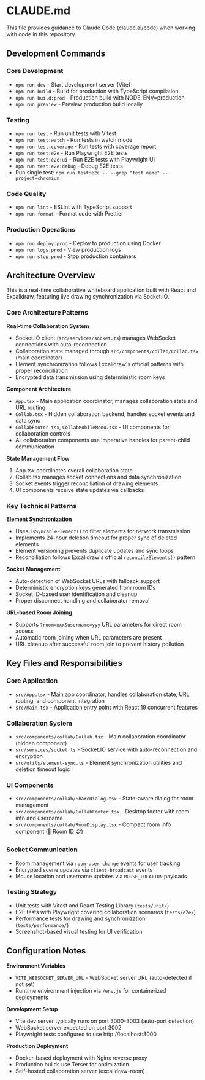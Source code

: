 # CLAUDE.md

This file provides guidance to Claude Code (claude.ai/code) when working with code in this repository.

## Development Commands

### Core Development
- `npm run dev` - Start development server (Vite)
- `npm run build` - Build for production with TypeScript compilation
- `npm run build:prod` - Production build with NODE_ENV=production
- `npm run preview` - Preview production build locally

### Testing
- `npm run test` - Run unit tests with Vitest
- `npm run test:watch` - Run tests in watch mode
- `npm run test:coverage` - Run tests with coverage report
- `npm run test:e2e` - Run Playwright E2E tests
- `npm run test:e2e:ui` - Run E2E tests with Playwright UI
- `npm run test:e2e:debug` - Debug E2E tests
- Run single test: `npm run test:e2e -- --grep "test name" --project=chromium`

### Code Quality
- `npm run lint` - ESLint with TypeScript support
- `npm run format` - Format code with Prettier

### Production Operations
- `npm run deploy:prod` - Deploy to production using Docker
- `npm run logs:prod` - View production logs
- `npm run stop:prod` - Stop production containers

## Architecture Overview

This is a real-time collaborative whiteboard application built with React and Excalidraw, featuring live drawing synchronization via Socket.IO.

### Core Architecture Patterns

**Real-time Collaboration System**
- Socket.IO client (`src/services/socket.ts`) manages WebSocket connections with auto-reconnection
- Collaboration state managed through `src/components/collab/Collab.tsx` (main coordinator)
- Element synchronization follows Excalidraw's official patterns with proper reconciliation
- Encrypted data transmission using deterministic room keys

**Component Architecture**
- `App.tsx` - Main application coordinator, manages collaboration state and URL routing
- `Collab.tsx` - Hidden collaboration backend, handles socket events and data sync
- `CollabFooter.tsx`, `CollabMobileMenu.tsx` - UI components for collaboration controls
- All collaboration components use imperative handles for parent-child communication

**State Management Flow**
1. App.tsx coordinates overall collaboration state
2. Collab.tsx manages socket connections and data synchronization  
3. Socket events trigger reconciliation of drawing elements
4. UI components receive state updates via callbacks

### Key Technical Patterns

**Element Synchronization**
- Uses `isSyncableElement()` to filter elements for network transmission
- Implements 24-hour deletion timeout for proper sync of deleted elements
- Element versioning prevents duplicate updates and sync loops
- Reconciliation follows Excalidraw's official `reconcileElements()` pattern

**Socket Management**
- Auto-detection of WebSocket URLs with fallback support
- Deterministic encryption keys generated from room IDs
- Socket ID-based user identification and cleanup
- Proper disconnect handling and collaborator removal

**URL-based Room Joining**
- Supports `?room=xxx&username=yyy` URL parameters for direct room access
- Automatic room joining when URL parameters are present
- URL cleanup after successful room join to prevent history pollution

## Key Files and Responsibilities

### Core Application
- `src/App.tsx` - Main app coordinator, handles collaboration state, URL routing, and component integration
- `src/main.tsx` - Application entry point with React 19 concurrent features

### Collaboration System
- `src/components/collab/Collab.tsx` - Main collaboration coordinator (hidden component)
- `src/services/socket.ts` - Socket.IO service with auto-reconnection and encryption
- `src/utils/element-sync.ts` - Element synchronization utilities and deletion timeout logic

### UI Components
- `src/components/collab/ShareDialog.tsx` - State-aware dialog for room management
- `src/components/collab/CollabFooter.tsx` - Desktop footer with room info and username
- `src/components/collab/RoomDisplay.tsx` - Compact room info component (🚪 Room ID 📋)

### Socket Communication
- Room management via `room-user-change` events for user tracking
- Encrypted scene updates via `client-broadcast` events
- Mouse location and username updates via `MOUSE_LOCATION` payloads

### Testing Strategy
- Unit tests with Vitest and React Testing Library (`tests/unit/`)
- E2E tests with Playwright covering collaboration scenarios (`tests/e2e/`)
- Performance tests for drawing and synchronization (`tests/performance/`)
- Screenshot-based visual testing for UI verification

## Configuration Notes

**Environment Variables**
- `VITE_WEBSOCKET_SERVER_URL` - WebSocket server URL (auto-detected if not set)
- Runtime environment injection via `/env.js` for containerized deployments

**Development Setup**
- Vite dev server typically runs on port 3000-3003 (auto-port detection)
- WebSocket server expected on port 3002
- Playwright tests configured to use http://localhost:3000

**Production Deployment**
- Docker-based deployment with Nginx reverse proxy
- Production builds use Terser for optimization
- Self-hosted collaboration server (excalidraw-room)